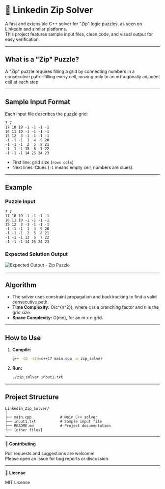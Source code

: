 # 🔗 Linkedin Zip Solver

A fast and extensible C++ solver for "Zip" logic puzzles, as seen on LinkedIn and similar platforms.  
This project features sample input files, clean code, and visual output for easy verification.  

---

## What is a "Zip" Puzzle?

A "Zip" puzzle requires filling a grid by connecting numbers in a consecutive path—filling every cell, moving only to an orthogonally adjacent cell at each step.

---

## Sample Input Format

Each input file describes the puzzle grid:

```
7 7
17 18 19 -1 -1 -1 -1 
16 11 10 -1 -1 -1 -1 
15 12  3 -1 -1 -1 -1 
-1 -1 -1  1  4  9 20
-1 -1 -1  2  5  8 21 
-1 -1 -1 13  6  7 22
-1 -1 -1 14 25 24 23
```
- First line: grid size (`rows cols`)
- Next lines: Clues (`-1` means empty cell, numbers are clues).

---

## Example

### Puzzle Input

```
7 7
17 18 19 -1 -1 -1 -1 
16 11 10 -1 -1 -1 -1 
15 12  3 -1 -1 -1 -1 
-1 -1 -1  1  4  9 20
-1 -1 -1  2  5  8 21 
-1 -1 -1 13  6  7 22
-1 -1 -1 14 25 24 23
```

### Expected Solution Output

![Expected Output - Zip Puzzle](image1)

---

## Algorithm

- The solver uses constraint propagation and backtracking to find a valid consecutive path.
- **Time Complexity:** O(c^{n^2}), where c is a branching factor and n is the grid size.
- **Space Complexity:** O(mn), for an m x n grid.

---

## How to Use

1. **Compile:**
   ```sh
   g++ -O2 -std=c++17 main.cpp -o zip_solver
   ```
2. **Run:**
   ```sh
   ./zip_solver input1.txt
   ```

---

## Project Structure

```
Linkedin_Zip_Solver/
│
├── main.cpp             # Main C++ solver
├── input1.txt           # Sample input file
├── README.md            # Project documentation
└── [other files]
```

---

🤝 **Contributing**

Pull requests and suggestions are welcome!  
Please open an issue for bug reports or discussion.

---

📄 **License**

MIT License
